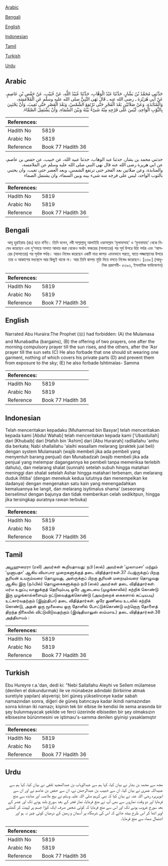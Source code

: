 [Arabic](#arabic)

[Bengali](#bengali)

[English](#english)

[Indonesian](#indonesian)

[Tamil](#tamil)

[Turkish](#turkish)

[Urdu](#urdu)

## Arabic


<div dir="rtl" lang="ar" style={{fontSize:'larger',backgroundColor:'#f8f9fa',padding:20}}>
حَدَّثَنِي مُحَمَّدُ بْنُ بَشَّارٍ، حَدَّثَنَا عَبْدُ الْوَهَّابِ، حَدَّثَنَا عُبَيْدُ اللَّهِ، عَنْ خُبَيْبٍ، عَنْ حَفْصِ بْنِ عَاصِمٍ، عَنْ أَبِي هُرَيْرَةَ ـ رضى الله عنه ـ قَالَ نَهَى النَّبِيُّ صلى الله عليه وسلم عَنِ الْمُلاَمَسَةِ، وَالْمُنَابَذَةِ، وَعَنْ صَلاَتَيْنِ بَعْدَ الْفَجْرِ حَتَّى تَرْتَفِعَ الشَّمْسُ، وَبَعْدَ الْعَصْرِ حَتَّى تَغِيبَ، وَأَنْ يَحْتَبِيَ بِالثَّوْبِ الْوَاحِدِ، لَيْسَ عَلَى فَرْجِهِ مِنْهُ شَىْءٌ بَيْنَهُ وَبَيْنَ السَّمَاءِ، وَأَنْ يَشْتَمِلَ الصَّمَّاءَ‏.‏
</div>
<div style={{backgroundColor:'#f8f9fa',padding:20, marginBottom: 10}}><table> <thead> <tr> <th>References:</th> <th></th> </tr> </thead> <tbody><tr><td>Hadith No</td><td>5819</td></tr><tr><td>Arabic No</td><td>5819</td></tr><tr><td>Reference</td><td>Book 77 Hadith 36</td></tr></tbody></table></div>


<div dir="rtl" lang="ar" style={{fontSize:'larger',backgroundColor:'#f8f9fa',padding:20}}>
حدثني محمد بن بشار، حدثنا عبد الوهاب، حدثنا عبيد الله، عن خبيب، عن حفص بن عاصم، عن ابي هريرة رضى الله عنه قال نهى النبي صلى الله عليه وسلم عن الملامسة، والمنابذة، وعن صلاتين بعد الفجر حتى ترتفع الشمس، وبعد العصر حتى تغيب، وان يحتبي بالثوب الواحد، ليس على فرجه منه شىء بينه وبين السماء، وان يشتمل الصماء
</div>
<div style={{backgroundColor:'#f8f9fa',padding:20, marginBottom: 10}}><table> <thead> <tr> <th>References:</th> <th></th> </tr> </thead> <tbody><tr><td>Hadith No</td><td>5819</td></tr><tr><td>Arabic No</td><td>5819</td></tr><tr><td>Reference</td><td>Book 77 Hadith 36</td></tr></tbody></table></div>

## Bengali


<div dir="rtl" lang="bn" style={{fontSize:'larger',backgroundColor:'#f8f9fa',padding:20}}>
আবূ হুরাইরাহ (রাঃ) হতে বর্ণিত। তিনি বলেন, নবী সাল্লাল্লাহু আলাইহি ওয়াসাল্লাম ‘মুলামাসাহ’ ও ‘মুনাবাযাহ’ থেকে নিষেধ করেছেন এবং দু’সময়ে সালাত আদায় করা থেকেও অর্থাৎ ফজরের (সালাতের) পর সূর্য উপরে উঠা পর্যন্ত এবং ‘আসরের (সালাতের) পর সূর্যাস্ত পর্যন্ত। আরও নিষেধ করেছেন একটি মাত্র কাপড় এমনভাবে পরতে, যাতে লজ্জাস্থানের উপরে তার ও আকাশের মধ্যস্থলে আর কিছুই থাকে না। আর তিনি কাপড় মুড়ি দিয়ে বসতে নিষেধ করেছেন। [৩৬৮] (আধুনিক প্রকাশনী- ৫৩৯৩, ইসলামিক ফাউন্ডেশন)
</div>
<div style={{backgroundColor:'#f8f9fa',padding:20, marginBottom: 10}}><table> <thead> <tr> <th>References:</th> <th></th> </tr> </thead> <tbody><tr><td>Hadith No</td><td>5819</td></tr><tr><td>Arabic No</td><td>5819</td></tr><tr><td>Reference</td><td>Book 77 Hadith 36</td></tr></tbody></table></div>

## English


<div dir="ltr" lang="en" style={{fontSize:'larger',backgroundColor:'#f8f9fa',padding:20}}>
Narrated Abu Huraira:The Prophet (ﷺ) had forbidden: (A) the Mulamasa and Munabadha (bargains), (B) the offering of two prayers, one after the morning compulsory prayer till the sun rises, and the others, after the 'Asr prayer till the sun sets (C) He also forbade that one should sit wearing one garment, nothing of which covers his private parts (D) and prevent them from exposure to the sky; (E) he also forbade Ishtimalas- Samma
</div>
<div style={{backgroundColor:'#f8f9fa',padding:20, marginBottom: 10}}><table> <thead> <tr> <th>References:</th> <th></th> </tr> </thead> <tbody><tr><td>Hadith No</td><td>5819</td></tr><tr><td>Arabic No</td><td>5819</td></tr><tr><td>Reference</td><td>Book 77 Hadith 36</td></tr></tbody></table></div>

## Indonesian


<div dir="ltr" lang="id" style={{fontSize:'larger',backgroundColor:'#f8f9fa',padding:20}}>
Telah menceritakan kepadaku [Muhammad bin Basyar] telah menceritakan kepada kami [Abdul Wahab] telah menceritakan kepada kami ['Ubaidullah] dari [Khubaib] dari [Hafsh bin 'Ashim] dari [Abu Hurairah] radliallahu 'anhu dia berkata; Nabi shallallahu 'alaihi wasallam melarang (praktek jual beli) dengan system Mulamasah (wajib membeli jika ada pembeli yang menyentuh barang penjual) dan Munabadzah (wajib membeli jika ada penjual yang melempar dagangannya ke pembeli tanpa memeriksa terlebih dahulu), dan melarang shalat (sunnah) setelah subuh hingga matahari meninggi dan shalat setelah Ashar hingga matahari terbenam, dan melarang duduk ihtiba' (dengan menekuk kedua lututnya dan menempelkan ke dadanya) dengan mengenakan satu kain yang menengadahkan kemaluannya ke langit, dan melarang isytimalus shama' (seseorang berselimut dengan bajunya dan tidak memberikan celah sedikitpun, hingga jika tersingkap auratnya rawan terbuka)
</div>
<div style={{backgroundColor:'#f8f9fa',padding:20, marginBottom: 10}}><table> <thead> <tr> <th>References:</th> <th></th> </tr> </thead> <tbody><tr><td>Hadith No</td><td>5819</td></tr><tr><td>Arabic No</td><td>5819</td></tr><tr><td>Reference</td><td>Book 77 Hadith 36</td></tr></tbody></table></div>

## Tamil


<div dir="ltr" lang="ta" style={{fontSize:'larger',backgroundColor:'#f8f9fa',padding:20}}>
அபூஹுரைரா (ரலி) அவர்கள் கூறியதாவது: நபி (ஸல்) அவர்கள் ‘முலாமசா’ மற்றும் ‘முனாபதா’ ஆகிய வியாபார முறைகளுக்குத் தடை விதித்தார்கள்.37 ஃபஜ்ருக்குப் பிறகு சூரியன் உயரும்வரை தொழுவது, அஸ்ருக்குப் பிறகு சூரியன் மறையும்வரை தொழுவது ஆகிய இரு (நஃபில்) தொழுகைகளுக்கும் நபி (ஸல்) அவர்கள் தடை விதித்தார்கள். மர்ம உறுப்பு வானுக்குத் தெரியும்படி ஒரே ஆடையை (முழங்காலில்) சுற்றிக் கொண்டு இரு முழங்கால்களையும் நட்டுவைத்துக்கொண்டு (அவற்றைக் கைகளால் கட்டியபடி) உட்கார்வதற்கும் (இஹ்திபா) தடை விதித்தார்கள். ஒரே துணியை உடலில் சுற்றிக் கொண்டு, அதன் ஒரு மூலையை ஒரு தோளில் போட்டுக்கொண்டு மற்றொரு தோளைத் திறந்த நிலையில் விட்டுவிடுவதற்கும் (இஷ்திமாலுஸ் ஸம்மாஉ) தடை விதித்தார்கள்.38 அத்தியாயம் :
</div>
<div style={{backgroundColor:'#f8f9fa',padding:20, marginBottom: 10}}><table> <thead> <tr> <th>References:</th> <th></th> </tr> </thead> <tbody><tr><td>Hadith No</td><td>5819</td></tr><tr><td>Arabic No</td><td>5819</td></tr><tr><td>Reference</td><td>Book 77 Hadith 36</td></tr></tbody></table></div>

## Turkish


<div dir="ltr" lang="tr" style={{fontSize:'larger',backgroundColor:'#f8f9fa',padding:20}}>
Ebu Hureyre r.a.'dan, dedi ki: "Nebi Sallallahu Aleyhi ve Sellem mülamese (denilen el dokundurmak) ile ve münabeze adındaki (birbirine atmak suretiyle yapılan) alışverişi; biri güneş yükselinceye kadar sabah namazından sonra, diğeri de güneş batıncaya kadar ikindi namazından sonra kılınan iki namazı; kişinin tek bir elbise ile kendisi ile sema arasında bir şey bulunmayacak şekilde ve ferci üzerinde elbiseden bir şey olmaksızın elbisesine bürünmesini ve iştimaıu's-samma denilen giyinişi yasaklamıştır
</div>
<div style={{backgroundColor:'#f8f9fa',padding:20, marginBottom: 10}}><table> <thead> <tr> <th>References:</th> <th></th> </tr> </thead> <tbody><tr><td>Hadith No</td><td>5819</td></tr><tr><td>Arabic No</td><td>5819</td></tr><tr><td>Reference</td><td>Book 77 Hadith 36</td></tr></tbody></table></div>

## Urdu


<div dir="rtl" lang="ur" style={{fontSize:'larger',backgroundColor:'#f8f9fa',padding:20}}>
مجھ سے محمد بن بشار نے بیان کیا، کہا ہم سے عبدالوہاب بن عبدالمجید ثقفی نے بیان کیا، کہا ہم سے عبیداللہ عمری نے بیان کیا، ان سے خبیب بن عبدالرحمٰن نے، ان سے حفص بن عاصم نے اور ان سے ابوہریرہ رضی اللہ عنہ نے بیان کیا کہ نبی کریم صلی اللہ علیہ وسلم نے بیع ملامسہ اور منابذہ سے منع فرمایا اور دو وقت نمازوں سے بھی آپ نے منع فرمایا، نماز فجر کے بعد سورج بلند ہونے تک اور عصر کے بعد سورج غروب ہونے تک اور اس سے منع فرمایا کہ کوئی شخص صرف ایک کپڑا جسم پر لپیٹ کر گھٹنے اوپر اٹھا کر اس طرح بیٹھ جائے کہ اس کی شرمگاہ پر آسمان و زمین کے درمیان کوئی چیز نہ ہو اور اشتمال صماء سے منع فرمایا۔
</div>
<div style={{backgroundColor:'#f8f9fa',padding:20, marginBottom: 10}}><table> <thead> <tr> <th>References:</th> <th></th> </tr> </thead> <tbody><tr><td>Hadith No</td><td>5819</td></tr><tr><td>Arabic No</td><td>5819</td></tr><tr><td>Reference</td><td>Book 77 Hadith 36</td></tr></tbody></table></div>